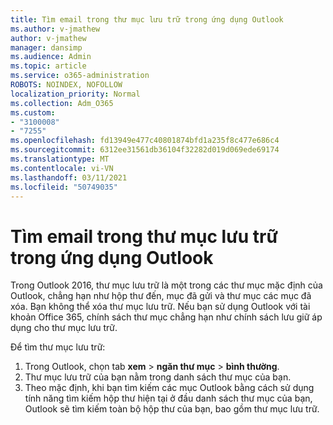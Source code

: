 ```yaml
---
title: Tìm email trong thư mục lưu trữ trong ứng dụng Outlook
ms.author: v-jmathew
author: v-jmathew
manager: dansimp
ms.audience: Admin
ms.topic: article
ms.service: o365-administration
ROBOTS: NOINDEX, NOFOLLOW
localization_priority: Normal
ms.collection: Adm_O365
ms.custom:
- "3100008"
- "7255"
ms.openlocfilehash: fd13949e477c40801874bfd1a235f8c477e686c4
ms.sourcegitcommit: 6312ee31561db36104f32282d019d069ede69174
ms.translationtype: MT
ms.contentlocale: vi-VN
ms.lasthandoff: 03/11/2021
ms.locfileid: "50749035"
---
```

# <a name="find-email-in-archive-folder-in-outlook-app"></a>Tìm email trong thư mục lưu trữ trong ứng dụng Outlook

Trong Outlook 2016, thư mục lưu trữ là một trong các thư mục mặc định của Outlook, chẳng hạn như hộp thư đến, mục đã gửi và thư mục các mục đã xóa. Bạn không thể xóa thư mục lưu trữ. Nếu bạn sử dụng Outlook với tài khoản Office 365, chính sách thư mục chẳng hạn như chính sách lưu giữ áp dụng cho thư mục lưu trữ.

Để tìm thư mục lưu trữ:

1. Trong Outlook, chọn tab **xem** > **ngăn thư mục**  >  **bình thường**.
2. Thư mục lưu trữ của bạn nằm trong danh sách thư mục của bạn.
3. Theo mặc định, khi bạn tìm kiếm các mục Outlook bằng cách sử dụng tính năng tìm kiếm hộp thư hiện tại ở đầu danh sách thư mục của bạn, Outlook sẽ tìm kiếm toàn bộ hộp thư của bạn, bao gồm thư mục lưu trữ.
